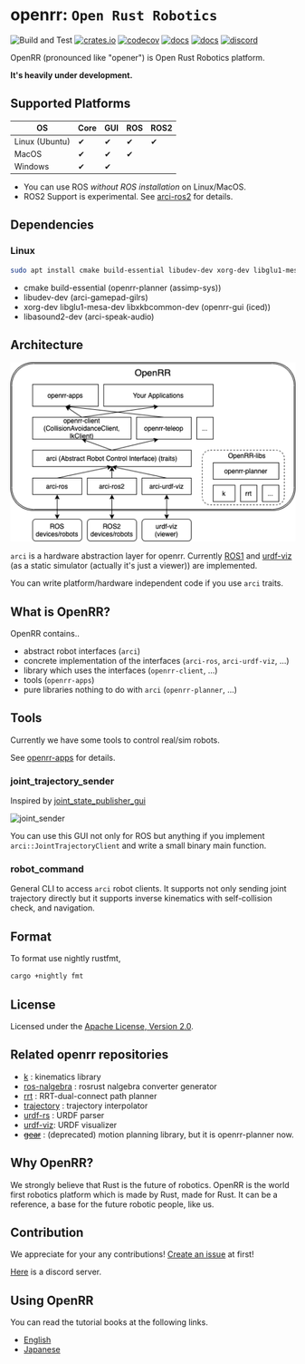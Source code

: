 # openrr: `Open Rust Robotics`

![Build and Test](https://github.com/openrr/openrr/workflows/Build%20and%20Test/badge.svg) [![crates.io](https://img.shields.io/crates/v/openrr.svg)](https://crates.io/crates/openrr) [![codecov](https://codecov.io/gh/openrr/openrr/branch/main/graph/badge.svg?token=28GTOOT4RY)](https://codecov.io/gh/openrr/openrr) [![docs](https://docs.rs/openrr/badge.svg)](https://docs.rs/openrr) [![docs](https://img.shields.io/badge/docs-main-blue)](https://openrr.github.io/openrr/openrr) [![discord](https://dcbadge.vercel.app/api/server/8DAFFKc88B?style=flat)](https://discord.gg/8DAFFKc88B)

OpenRR (pronounced like "opener") is Open Rust Robotics platform.

**It's heavily under development.**

## Supported Platforms

|OS|Core|GUI|ROS|ROS2|
|--|----|---|---|---|
|Linux (Ubuntu)|✔|✔|✔|✔|
|MacOS         |✔|✔|✔|  |
|Windows       |✔|✔|  |  |

* You can use ROS *without ROS installation* on Linux/MacOS.
* ROS2 Support is experimental. See [arci-ros2](https://github.com/openrr/openrr/tree/main/arci-ros2) for details.

## Dependencies

### Linux

```bash
sudo apt install cmake build-essential libudev-dev xorg-dev libglu1-mesa-dev libasound2-dev libxkbcommon-dev
```

* cmake build-essential (openrr-planner (assimp-sys))
* libudev-dev (arci-gamepad-gilrs)
* xorg-dev libglu1-mesa-dev libxkbcommon-dev (openrr-gui (iced))
* libasound2-dev (arci-speak-audio)

## Architecture

![architecture](https://raw.githubusercontent.com/openrr/openrr/main/img/architecture.png)

`arci` is a hardware abstraction layer for openrr.
Currently [ROS1](https://ros.org) and [urdf-viz](https://github.com/openrr/urdf-viz) (as a static simulator (actually it's just a viewer)) are implemented.

You can write platform/hardware independent code if you use `arci` traits.

## What is OpenRR?

OpenRR contains..

* abstract robot interfaces (`arci`)
* concrete implementation of the interfaces (`arci-ros`, `arci-urdf-viz`, ...)
* library which uses the interfaces (`openrr-client`, ...)
* tools (`openrr-apps`)
* pure libraries nothing to do with `arci` (`openrr-planner`, ...)

## Tools

Currently we have some tools to control real/sim robots.

See [openrr-apps](https://github.com/openrr/openrr/tree/main/openrr-apps) for details.

### joint_trajectory_sender

Inspired by [joint_state_publisher_gui](http://wiki.ros.org/joint_state_publisher)

<img width="400" alt="joint_sender" src="https://user-images.githubusercontent.com/43724913/106704866-27600680-6630-11eb-91ee-5eb29515fe46.png">

You can use this GUI not only for ROS but anything if you implement `arci::JointTrajectoryClient` and write a small binary main function.

### robot_command

General CLI to access `arci` robot clients. It supports not only sending joint trajectory directly but it supports inverse kinematics with self-collision check, and navigation.

## Format

To format use nightly rustfmt,

```bash
cargo +nightly fmt
```

## License

Licensed under the [Apache License, Version 2.0](https://github.com/openrr/openrr/blob/main/LICENSE).

## Related openrr repositories

* [k](https://github.com/OpenRR/k) : kinematics library
* [ros-nalgebra](https://github.com/OpenRR/ros-nalgebra) : rosrust nalgebra converter generator
* [rrt](https://github.com/OpenRR/rrt) : RRT-dual-connect path planner
* [trajectory](https://github.com/OpenRR/trajectory) : trajectory interpolator
* [urdf-rs](https://github.com/OpenRR/urdf-rs) : URDF parser
* [urdf-viz](https://github.com/OpenRR/urdf-viz): URDF visualizer
* ~~[gear](https://github.com/OpenRR/gear)~~ : (deprecated) motion planning library, but it is openrr-planner now.

## Why OpenRR?

We strongly believe that Rust is the future of robotics.
OpenRR is the world first robotics platform which is made by Rust, made for Rust.
It can be a reference, a base for the future robotic people, like us.

## Contribution

We appreciate for your any contributions!
[Create an issue](https://github.com/openrr/openrr/issues/new) at first!

[Here](https://discord.gg/8DAFFKc88B) is a discord server.

## Using OpenRR

You can read the tutorial books at the following links.

- [English](https://openrr.github.io/openrr-tutorial/en)
- [Japanese](https://openrr.github.io/openrr-tutorial/ja)
